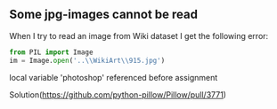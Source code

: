 ## Some jpg-images cannot be read

When I try to read an image from Wiki dataset I get the following error:

```python
from PIL import Image
im = Image.open('..\\WikiArt\\915.jpg')
```

local variable 'photoshop' referenced before assignment

Solution(https://github.com/python-pillow/Pillow/pull/3771)